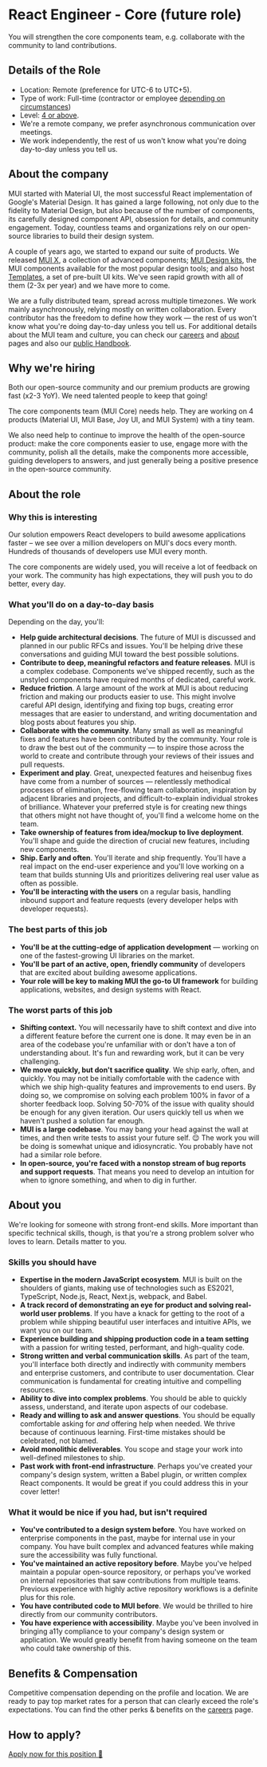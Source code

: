 # React Engineer - Core (future role)

<p class="description">You will strengthen the core components team, e.g. collaborate with the community to land contributions.</p>

## Details of the Role

- Location: Remote (preference for UTC-6 to UTC+5).
- Type of work: Full-time (contractor or employee [depending on circumstances](https://mui-org.notion.site/Hiring-FAQ-64763b756ae44c37b47b081f98915501))
- Level: [4 or above](https://docs.google.com/spreadsheets/d/1dDdPD-flNXlgZ0E3ZxVvCDx27RFuhVWJrcfcjNu_I8k/edit#gid=0).
- We're a remote company, we prefer asynchronous communication over meetings.
- We work independently, the rest of us won't know what you're doing day-to-day unless you tell us.

## About the company

MUI started with Material UI, the most successful React implementation of Google's Material Design.
It has gained a large following, not only due to the fidelity to Material Design, but also because of the number of components, its carefully designed component API, obsession for details, and community engagement.
Today, countless teams and organizations rely on our open-source libraries to build their design system.

A couple of years ago, we started to expand our suite of products.
We released [MUI X](/x/), a collection of advanced components; [MUI Design kits](/design-kits/), the MUI components available for the most popular design tools; and also host [Templates](/templates/), a set of pre-built UI kits.
We've seen rapid growth with all of them (2-3x per year) and we have more to come.

We are a fully distributed team, spread across multiple timezones.
We work mainly asynchronously, relying mostly on written collaboration.
Every contributor has the freedom to define how they work — the rest of us won't know what you're doing day-to-day unless you tell us.
For additional details about the MUI team and culture, you can check our [careers](/careers/) and [about](/about/) pages and also our [public Handbook](https://mui-org.notion.site/Handbook-f086d47e10794d5e839aef9dc67f324b).

## Why we're hiring

Both our open-source community and our premium products are growing fast (x2-3 YoY).
We need talented people to keep that going!

The core components team (MUI Core) needs help.
They are working on 4 products (Material UI, MUI Base, Joy UI, and MUI System) with a tiny team.

We also need help to continue to improve the health of the open-source product: make the core components easier to use, engage more with the community, polish all the details, make the components more accessible, guiding developers to answers, and just generally being a positive presence in the open-source community.

## About the role

### Why this is interesting

Our solution empowers React developers to build awesome applications faster – we see over a million developers on MUI's docs every month.
Hundreds of thousands of developers use MUI every month.

The core components are widely used, you will receive a lot of feedback on your work.
The community has high expectations, they will push you to do better, every day.

### What you'll do on a day-to-day basis

Depending on the day, you'll:

- **Help guide architectural decisions**.
  The future of MUI is discussed and planned in our public RFCs and issues.
  You'll be helping drive these conversations and guiding MUI toward the best possible solutions.
- **Contribute to deep, meaningful refactors and feature releases**.
  MUI is a complex codebase. Components we've shipped recently, such as the unstyled components have required months of dedicated, careful work.
- **Reduce friction**.
  A large amount of the work at MUI is about reducing friction and making our products easier to use.
  This might involve careful API design, identifying and fixing top bugs, creating error messages that are easier to understand, and writing documentation and blog posts about features you ship.
- **Collaborate with the community**.
  Many small as well as meaningful fixes and features have been contributed by the community.
  Your role is to draw the best out of the community — to inspire those across the world to create and contribute through your reviews of their issues and pull requests.
- **Experiment and play**.
  Great, unexpected features and heisenbug fixes have come from a number of sources — relentlessly methodical processes of elimination, free-flowing team collaboration, inspiration by adjacent libraries and projects, and difficult-to-explain individual strokes of brilliance.
  Whatever your preferred style is for creating new things that others might not have thought of, you'll find a welcome home on the team.
- **Take ownership of features from idea/mockup to live deployment**.
  You'll shape and guide the direction of crucial new features, including new components.
- **Ship. Early and often**.
  You'll iterate and ship frequently.
  You'll have a real impact on the end-user experience and you'll love working on a team that builds stunning UIs and prioritizes delivering real user value as often as possible.
- **You'll be interacting with the users** on a regular basis, handling inbound support and feature requests (every developer helps with developer requests).

### The best parts of this job

- **You'll be at the cutting-edge of application development** — working on one of the fastest-growing UI libraries on the market.
- **You'll be part of an active, open, friendly community** of developers that are excited about building awesome applications.
- **Your role will be key to making MUI the go-to UI framework** for building applications, websites, and design systems with React.

### The worst parts of this job

- **Shifting context.**
  You will necessarily have to shift context and dive into a different feature before the current one is done.
  It may even be in an area of the codebase you're unfamiliar with or don't have a ton of understanding about.
  It's fun and rewarding work, but it can be very challenging.
- **We move quickly, but don't sacrifice quality**.
  We ship early, often, and quickly.
  You may not be initially comfortable with the cadence with which we ship high-quality features and improvements to end users.
  By doing so, we compromise on solving each problem 100% in favor of a shorter feedback loop.
  Solving 50-70% of the issue with quality should be enough for any given iteration.
  Our users quickly tell us when we haven't pushed a solution far enough.
- **MUI is a large codebase**.
  You may bang your head against the wall at times, and then write tests to assist your future self. 😌
  The work you will be doing is somewhat unique and idiosyncratic. You probably have not had a similar role before.
- **In open-source, you're faced with a nonstop stream of bug reports and support requests**.
  That means you need to develop an intuition for when to ignore something, and when to dig in further.

## About you

We're looking for someone with strong front-end skills.
More important than specific technical skills, though, is that you're a strong problem solver who loves to learn.
Details matter to you.

### Skills you should have

- **Expertise in the modern JavaScript ecosystem**.
  MUI is built on the shoulders of giants, making use of technologies such as ES2021, TypeScript, Node.js, React, Next.js, webpack, and Babel.
- **A track record of demonstrating an eye for product and solving real-world user problems**.
  If you have a knack for getting to the root of a problem while shipping beautiful user interfaces and intuitive APIs, we want you on our team.
- **Experience building and shipping production code in a team setting** with a passion for writing tested, performant, and high-quality code.
- **Strong written and verbal communication skills**.
  As part of the team, you'll interface both directly and indirectly with community members and enterprise customers, and contribute to user documentation.
  Clear communication is fundamental for creating intuitive and compelling resources.
- **Ability to dive into complex problems**.
  You should be able to quickly assess, understand, and iterate upon aspects of our codebase.
- **Ready and willing to ask and answer questions**.
  You should be equally comfortable asking for _and_ offering help when needed.
  We thrive because of continuous learning.
  First-time mistakes should be celebrated, not blamed.
- **Avoid monolithic deliverables**.
  You scope and stage your work into well-defined milestones to ship.
- **Past work with front-end infrastructure**.
  Perhaps you've created your company's design system, written a Babel plugin, or written complex React components.
  It would be great if you could address this in your cover letter!

### What it would be nice if you had, but isn't required

- **You've contributed to a design system before**.
  You have worked on enterprise components in the past, maybe for internal use in your company.
  You have built complex and advanced features while making sure the accessibility was fully functional.
- **You've maintained an active repository before**.
  Maybe you've helped maintain a popular open-source repository, or perhaps you've worked on internal repositories that saw contributions from multiple teams.
  Previous experience with highly active repository workflows is a definite plus for this role.
- **You have contributed code to MUI before**.
  We would be thrilled to hire directly from our community contributors.
- **You have experience with accessibility**.
  Maybe you've been involved in bringing a11y compliance to your company's design system or application.
  We would greatly benefit from having someone on the team who could take ownership of this.

## Benefits & Compensation

Competitive compensation depending on the profile and location.
We are ready to pay top market rates for a person that can clearly exceed the role's expectations.
You can find the other perks & benefits on the [careers](/careers/#perks-amp-benefits) page.

## How to apply?

[Apply now for this position 📮](https://jobs.ashbyhq.com/MUI/e6d7cc26-3003-442f-bafb-464373fb2624/application?utm_source=ZNRrPGBkqO)
